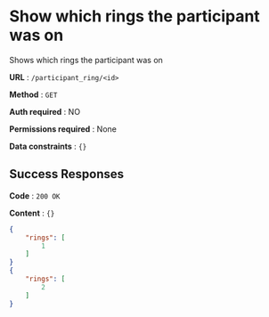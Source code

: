 # Show which rings the participant was on

Shows which rings the participant was on

**URL** : `/participant_ring/<id>`

**Method** : `GET`

**Auth required** : NO

**Permissions required** : None

**Data constraints** : `{}`

## Success Responses

**Code** : `200 OK`

**Content** : `{}`

```json
{
    "rings": [
        1
    ]
}
{
    "rings": [
        2
    ]
}
```
